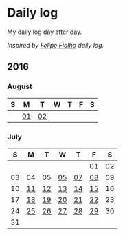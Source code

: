 # Daily log

My daily log day after day.

*Inspired by [Felipe Fialho](https://github.com/lfeh/dailylog) daily log.*

## 2016


### August

| S | M | T | W | T | F | S |
|---|---|---|---|---|---|---|
|   | [01](/log/2016/2016-08-01.md) | [02](/log/2016/2016-08-02.md) |   |   |   |   |

### July

| S | M | T | W | T | F | S |
|---|---|---|---|---|---|---|
|   |   |   |   |   | 01 | 02 |
| 03 | 04 | 05 | [05](/log/2016/2016-07-06.md) | [07](/log/2016/2016-07-07.md) | [08](/log/2016/2016-07-08.md) | 09 |
| 10 | [11](/log/2016/2016-07-11.md) | [12](/log/2016/2016-07-12.md) | [13](/log/2016/2016-07-13.md) | [14](/log/2016/2016-07-14.md)  | [15](/log/2016/2016-07-15.md) | 16 |
| 17 | [18](/log/2016/2016-07-18.md) | [19](/log/2016/2016-07-19.md) | [20](/log/2016/2016-07-20.md) | [21](/log/2016/2016-07-21.md) | [22](/log/2016/2016-07-22.md) | 23 |
| 24 | [25](/log/2016/2016-07-25.md) | [26](/log/2016/2016-07-26.md) | [27](/log/2016/2016-07-27.md) | [28](/log/2016/2016-07-28.md) | [29](/log/2016/2016-07-29.md) | 30 |
| 31 |